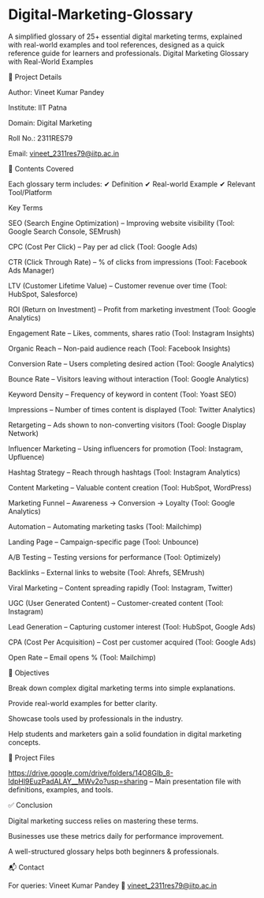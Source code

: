 # Digital-Marketing-Glossary
A simplified glossary of 25+ essential digital marketing terms, explained with real-world examples and tool references, designed as a quick reference guide for learners and professionals.
Digital Marketing Glossary with Real-World Examples


📌 Project Details

Author: Vineet Kumar Pandey

Institute: IIT Patna

Domain: Digital Marketing

Roll No.: 2311RES79

Email: vineet_2311res79@iitp.ac.in

📖 Contents Covered

Each glossary term includes:
✔ Definition
✔ Real-world Example
✔ Relevant Tool/Platform

Key Terms

SEO (Search Engine Optimization) – Improving website visibility (Tool: Google Search Console, SEMrush)

CPC (Cost Per Click) – Pay per ad click (Tool: Google Ads)

CTR (Click Through Rate) – % of clicks from impressions (Tool: Facebook Ads Manager)

LTV (Customer Lifetime Value) – Customer revenue over time (Tool: HubSpot, Salesforce)

ROI (Return on Investment) – Profit from marketing investment (Tool: Google Analytics)

Engagement Rate – Likes, comments, shares ratio (Tool: Instagram Insights)

Organic Reach – Non-paid audience reach (Tool: Facebook Insights)

Conversion Rate – Users completing desired action (Tool: Google Analytics)

Bounce Rate – Visitors leaving without interaction (Tool: Google Analytics)

Keyword Density – Frequency of keyword in content (Tool: Yoast SEO)

Impressions – Number of times content is displayed (Tool: Twitter Analytics)

Retargeting – Ads shown to non-converting visitors (Tool: Google Display Network)

Influencer Marketing – Using influencers for promotion (Tool: Instagram, Upfluence)

Hashtag Strategy – Reach through hashtags (Tool: Instagram Analytics)

Content Marketing – Valuable content creation (Tool: HubSpot, WordPress)

Marketing Funnel – Awareness → Conversion → Loyalty (Tool: Google Analytics)

Automation – Automating marketing tasks (Tool: Mailchimp)

Landing Page – Campaign-specific page (Tool: Unbounce)

A/B Testing – Testing versions for performance (Tool: Optimizely)

Backlinks – External links to website (Tool: Ahrefs, SEMrush)

Viral Marketing – Content spreading rapidly (Tool: Instagram, Twitter)

UGC (User Generated Content) – Customer-created content (Tool: Instagram)

Lead Generation – Capturing customer interest (Tool: HubSpot, Google Ads)

CPA (Cost Per Acquisition) – Cost per customer acquired (Tool: Google Ads)

Open Rate – Email opens % (Tool: Mailchimp)

🎯 Objectives

Break down complex digital marketing terms into simple explanations.

Provide real-world examples for better clarity.

Showcase tools used by professionals in the industry.

Help students and marketers gain a solid foundation in digital marketing concepts.

📂 Project Files

https://drive.google.com/drive/folders/14O8GIb_8-ldpHl9EuzPadALAY__MWv2o?usp=sharing – Main presentation file with definitions, examples, and tools.

✅ Conclusion

Digital marketing success relies on mastering these terms.

Businesses use these metrics daily for performance improvement.

A well-structured glossary helps both beginners & professionals.

📬 Contact

For queries:
Vineet Kumar Pandey
📧 vineet_2311res79@iitp.ac.in
